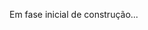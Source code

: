 Em fase inicial de construção...

<!-- todo/ reescrever a readme

//// rascunho ////

User History
///------ a passar a limpo

Backlog:

#Criar o projeto inicial [x]
#Vincular ao repositório e criar branch de desenvolvimento[x]
#Instalar e configurar:
#Helmet[x]
#Eslint[x]
#Prettierrc[x]
#TypeScript[x]
#Jest/TestingLibrary[x]
#Docker/Compose[x]
#Estruturar a arquitetura de pastas[x]
#Configurar a VPS[x]
#Criar componente HelmetComponent[x]
#Criar(vazio) as pages Home[x] / Cardápio[x] / Contato[x] ----- etc === a preencher[ ]
#Criar(vazio) os componentes de NavBar[x] / Footer[x] ---------- etc ===== a preencher[]
#Criar rotas (router)[x]
#Trocar o favicon.ico[x]
#Criar componente de svg[x]
#Criar Mock dos lanches[x]
#Popular Mock dos lanches[x]
#Criar container dos cards[x]
#Criar componente card[x]
#Criar o mock do banner[]
#Finalizar layou da search[x]
#Medias do footer[x]
#Adicionar conteúdo do footer[x]
#Finalizar footer & responsividade do mesmo[x]
#Criar responsividade breakpoint[screen && media  min320px][x]
#Criar parte funcional do componente de Card e typar[x]
#Criar servidor Mongodb com docker [x]
#Criar projeto inicial do brackend com docker e typescript rotas (post e get) [x]
#Criar servidor express com dotenv, cors, mongoose [x]
#Criar e  configurar env [x]
#Criar conexão com o mongo [x]
#Criar controller e funcional de post []
#Criar rota get []
#Cadastrar lanches no banco de dados []
#Criar rota de post []




-
-
-
-
-
-

////////////////////////////////////////
